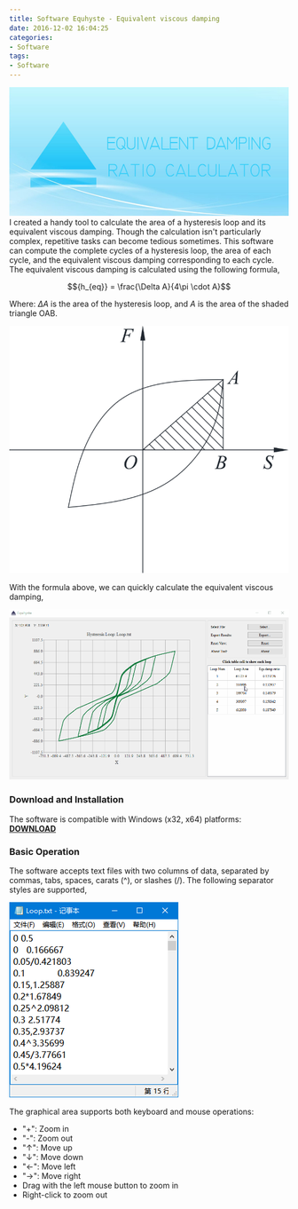 ```yaml
---
title: Software Equhyste - Equivalent viscous damping
date: 2016-12-02 16:04:25
categories:
- Software
tags:
- Software
---
```


![Equhyste](/uploads/images/0000/Equhyste.jpg)
I created a handy tool to calculate the area of a hysteresis loop and its equivalent viscous damping. Though the calculation isn't particularly complex, repetitive tasks can become tedious sometimes. This software can compute the complete cycles of a hysteresis loop, the area of each cycle, and the equivalent viscous damping corresponding to each cycle. The equivalent viscous damping is calculated using the following formula,

<!-- more -->

$${h_{eq}} = \frac{\Delta A}{4\pi  \cdot A}$$

Where: $\Delta A$ is the area of the hysteresis loop, and $A$ is the area of the shaded triangle OAB.

![Equhyste](/uploads/images/2016/SoftwareEquhyste1.svg)

With the formula above, we can quickly calculate the equivalent viscous damping,

![Equhyste](/uploads/images/2016/SoftwareEquhyste2.gif)

### Download and Installation

The software is compatible with Windows (x32, x64) platforms: [**DOWNLOAD**](https://drive.google.com/file/d/1FMRmGsAW0AfqQuwpsEGV8y5MTAf41Pus)

### Basic Operation

The software accepts text files with two columns of data, separated by commas, tabs, spaces, carats (^), or slashes (/). The following separator styles are supported,

![Equhyste](/uploads/images/2016/SoftwareEquhyste3.png)

The graphical area supports both keyboard and mouse operations:

- "+": Zoom in
- "-": Zoom out
- "↑": Move up
- "↓": Move down
- "←": Move left
- "→": Move right
- Drag with the left mouse button to zoom in
- Right-click to zoom out
